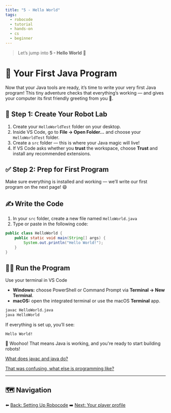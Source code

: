 ```yaml
---
title: "5 - Hello World"
tags:
  - robocode
  - tutorial
  - hands-on
  - cs
  - beginner
---
```

> Let’s jump into **5 - Hello World** 🎉

# 🧪 Your First Java Program

Now that your Java tools are ready, it’s time to write your very first Java program! This tiny adventure checks that everything’s working — and gives your computer its first friendly greeting from you 🤗.

## 📂 Step 1: Create Your Robot Lab

1. Create your `HelloWorldTest` folder on your desktop.
2. Inside VS Code, go to **File → Open Folder...** and choose your `HelloWorldTest` folder.
3. Create a `src` folder — this is where your Java magic will live!
4. If VS Code asks whether you **trust** the workspace, choose **Trust** and install any recommended extensions.


## ✅ Step 2: Prep for First Program

Make sure everything is installed and working — we’ll write our first program on the next page! 😄

## ✍️ Write the Code

1. In your `src` folder, create a new file named `HelloWorld.java`
2. Type or paste in the following code:

```java
public class HelloWorld {
    public static void main(String[] args) {
        System.out.println("Hello World!");
    }
}
```

## 🏃‍♀️ Run the Program

Use your terminal in VS Code
* **Windows:** choose PowerShell or Command Prompt via **Terminal → New Terminal**.
* **macOS:** open the integrated terminal or use the macOS **Terminal** app.

```bash
javac HelloWorld.java
java HelloWorld
```

If everything is set up, you’ll see:

```
Hello World!
```

🎉 Woohoo! That means Java is working, and you're ready to start building robots!

[What does javac and java do?](/robocode/Day-1/javacompile)


[That was confusing, what else is programming like?](/robocode/extras/bread)



---


## 🗺️ Navigation

⬅️ [Back: Setting Up Robocode](/robocode/Day-1/02_setting_up)
➡️ [Next: Your player profile](/robocode/Day-1/04_player_profiles)
